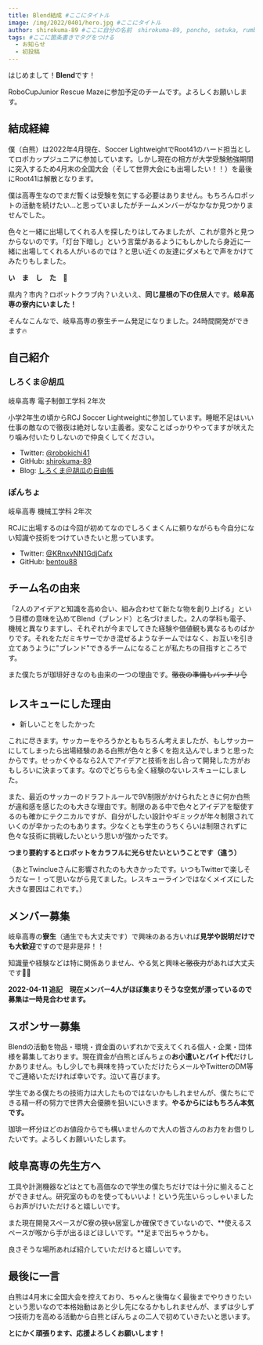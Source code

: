 ```yaml
---
title: Blend結成 #ここにタイトル
image: /img/2022/0401/hero.jpg #ここにタイトル
author: shirokuma-89 #ここに自分の名前　shirokuma-89, poncho, setuka, rumbaboから選ぶ
tags: #ここに箇条書きでタグをつける
  - お知らせ
  - 初投稿
---
```


はじめまして！**Blend**です！

RoboCupJunior Rescue Mazeに参加予定のチームです。よろしくお願いします。

## 結成経緯

僕（白熊）は2022年4月現在、Soccer LightweightでRoot41のハード担当としてロボカップジュニアに参加しています。しかし現在の相方が大学受験勉強期間に突入するため4月末の全国大会（そして世界大会にも出場したい！！）を最後にRoot41は解散となります。

僕は高専生なのでまだ暫くは受験を気にする必要はありません。もちろんロボットの活動を続けたい…と思っていましたがチームメンバーがなかなか見つかりませんでした。

色々と一緒に出場してくれる人を探したりはしてみましたが、これが意外と見つからないのです。「灯台下暗し」という言葉があるようにもしかしたら身近に一緒に出場してくれる人がいるのでは？と思い近くの友達にダメもとで声をかけてみたりもしました。

**い　ま　し　た　👀**

県内？市内？ロボットクラブ内？いえいえ、**同じ屋根の下の住居人**です。**岐阜高専の寮内にいました！**

そんなこんなで、岐阜高専の寮生チーム発足になりました。24時間開発ができます🔥

## 自己紹介

### しろくま＠胡瓜

岐阜高専 電子制御工学科 2年次

小学2年生の頃からRCJ Soccer Lightweightに参加しています。睡眠不足はいい仕事の敵なので徹夜は絶対しない主義者。変なことばっかりやってますが吠えたり噛み付いたりしないので仲良くしてください。

- Twitter: [@robokichi41](https://twitter.com/robokichi41)
- GitHub: [shirokuma-89](https://github.com/shirokuma-89)
- Blog: [しろくま＠胡瓜の自由帳](https://shirokuma-89.github.io)

### ぽんちょ

岐阜高専 機械工学科 2年次

RCJに出場するのは今回が初めてなのでしろくまくんに頼りながらも今自分にない知識や技術をつけていきたいと思っています。

- Twitter: [@KRnxvNN1GdjCafx](https://twitter.com/KRnxvNN1GdjCafx)
- GitHub: [bentou88](https://github.com/bentou88)

## チーム名の由来

「2人のアイデアと知識を高め合い、組み合わせて新たな物を創り上げる」という目標の意味を込めてBlend（ブレンド）と名づけました。2人の学科も電子、機械と異なりますし、それぞれが今までしてきた経験や価値観も異なるものばかりです。それをただミキサーでかき混ぜるようなチームではなく、お互いを引き立てあうように"ブレンド"できるチームになることが私たちの目指すところです。

また僕たちが珈琲好きなのも由来の一つの理由です。~~徹夜の準備もバッチリ👌~~

## レスキューにした理由

- 新しいことをしたかった

これに尽きます。サッカーをやろうかとももちろん考えましたが、もしサッカーにしてしまったら出場経験のある白熊が色々と多くを抱え込んでしまうと思ったからです。せっかくやるなら2人でアイデアと技術を出し合って開発した方がおもしろいに決まってます。なのでどちらも全く経験のないレスキューにしました。

また、最近のサッカーのドラフトルールで9V制限がかけられたときに何か白熊が違和感を感じたのも大きな理由です。制限のある中で色々とアイデアを駆使するのも確かにテクニカルですが、自分がしたい設計やギミックが年々制限されていくのが辛かったのもあります。少なくとも学生のうちくらいは制限されずに色々な技術に挑戦したいという思いが強かったです。

**つまり要約するとロボットをカラフルに光らせたいということです（違う）**

（あとTwinclueさんに影響されたのも大きかったです。いつもTwitterで楽しそうだなー！って思いながら見てました。レスキューラインではなくメイズにした大きな要因はこれです。）

## メンバー募集

岐阜高専の**寮生**（通生でも大丈夫です）で興味のある方いれば**見学や説明だけでも大歓迎**ですので是非是非！！

知識量や経験などは特に関係ありません、やる気と興味~~と徹夜力~~があれば大丈夫です🙆‍♂️

**2022-04-11 追記　現在メンバー4人がほぼ集まりそうな空気が漂っているので募集は一時見合わせます。**

## スポンサー募集

Blendの活動を物品・環境・資金面のいずれかで支えてくれる個人・企業・団体様を募集しております。現在資金が白熊とぽんちょの**お小遣いとバイト代**だけしかありません。もし少しでも興味を持っていただけたらメールやTwitterのDM等でご連絡いただければ幸いです。泣いて喜びます。

学生である僕たちの技術力は大したものではないかもしれませんが、僕たちにできる精一杯の努力で世界大会優勝を狙いにいきます。**やるからにはもちろん本気です。**

珈琲一杯分ほどのお値段からでも構いませんので大人の皆さんのお力をお借りしたいです。よろしくお願いいたします。

## 岐阜高専の先生方へ

工具や計測機器などはとても高価なので学生の僕たちだけでは十分に揃えることができません。研究室のものを使ってもいいよ！という先生いらっしゃいましたらお声がけいただけると嬉しいです。

また現在開発スペースがC寮の~~狭い~~居室しか確保できていないので、**使えるスペースが喉から手が出るほどほしいです。**足まで出ちゃうかも。

良さそうな場所あれば紹介していただけると嬉しいです。

## 最後に一言

白熊は4月末に全国大会を控えており、ちゃんと後悔なく最後までやりきりたいという思いなので本格始動はあと少し先になるかもしれませんが、まずは少しずつ技術力を高める活動から白熊とぽんちょの二人で初めていきたいと思います。

**とにかく頑張ります、応援よろしくお願いします！**